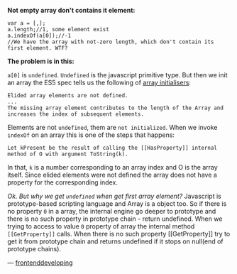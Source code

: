 **Not empty array don't contains it element:**
```
var a = [,];
a.length;//1, some element exist
a.indexOf(a[0]);//-1
//We have the array with not-zero length, which don't contain its first element. WTF?
```

**The problem is in this:**

`a[0]` is `undefined`. `Undefined` is the javascript primitive type. But then we init an array 
the ES5 spec tells us the following of [array initialisers](http://es5.github.io/#x11.1.4):

```
Elided array elements are not defined.
...
The missing array element contributes to the length of the Array and increases the index of subsequent elements.
```

Elements are not `undefined`, them are `not initialized`.
When we invoke `indexOf` on an array this is one of the steps that happens:
```
Let kPresent be the result of calling the [[HasProperty]] internal method of O with argument ToString(k).
```

In that, `k` is a number corresponding to an array index and O is the array itself. 
Since elided elements were not defined the array does not have a property for the corresponding index.

*Ok. But why we get `undefined` when get first array element?*
Javascript is prototype-based scripting language and Array is a object too.
So if there is no property `0` in a array, the internal engine go deeper to prototype 
and there is no such property in prototype chain - return undefined.
When we trying to access to value `0` property of array the internal method `[[GetProperty]]` calls.
When there is no such property [[GetProperty]] try to get it from prototype chain 
and returns undefined if it stops on null(end of prototype chains).


— [frontenddeveloping](https://github.com/frontenddeveloping)
